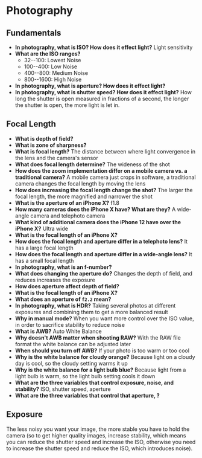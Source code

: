 # Photography

## Fundamentals

- **In photography, what is ISO? How does it effect light?** Light sensitivity
- **What are the ISO ranges?**
    - 32--100: Lowest Noise
    - 100--400: Low Noise
    - 400--800: Medium Noise
    - 800--1600: High Noise
- **In photography, what is aperture? How does it effect light?** 
- **In photography, what is shutter speed? How does it effect light?** How long the shutter is open measured in fractions of a second, the longer the shutter is open, the more light is let in.

## Focal Length

- **What is depth of field?**
- **What is zone of sharpness?**
- **What is focal length?** The distance between where light convergence in the lens and the camera's sensor
- **What does focal length determine?** The wideness of the shot
- **How does the zoom implementation differ on a mobile camera vs. a traditional camera?** A mobile camera just crops in software, a traditional camera changes the focal length by moving the lens
- **How does increasing the focal length change the shot?** The larger the focal length, the more magnified and narrower the shot
- **What is the aperture of an iPhone X?** f1.8
- **How many cameras does the iPhone X have? What are they?** A wide-angle camera and telephoto camera
- **What kind of additional camera does the iPhone 12 have over the iPhone X?** Ultra wide
- **What is the focal length of an iPhone X?**
- **How does the focal length and aperture differ in a telephoto lens?** It has a large focal length
- **How does the focal length and aperture differ in a wide-angle lens?** It has a small focal length
- **In photography, what is an f-number?** 
- **What does changing the aperture do?** Changes the depth of field, and reduces increases the exposure
- **How does aperture affect depth of field?**
- **What is the focal length of an iPhone X?**
- **What does an aperture of `f2.2` mean?**
- **In photography, what is HDR?** Taking several photos at different exposures and combining them to get a more balanced result
- **Why in manual mode?** When you want more control over the ISO value, in order to sacrifice stability to reduce noise
- **What is AWB?** Auto White Balance
- **Why doesn't AWB matter when shooting RAW?** With the RAW file format the white balance can be adjusted later
- **When should you turn off AWB?** If your photo is too warm or too cool
- **Why is the white balance for cloudy orange?** Because light on a cloudy day is cool, so the cloudy setting warms it up
- **Why is the white balance for a light bulb blue?** Because light from a light bulb is warm, so the light bulb setting cools it down
- **What are the three variables that control exposure, noise, and stability?** ISO, shutter speed, aperture
- **What are the three variables that control that aperture, ?**

## Exposure

The less noisy you want your image, the more stable you have to hold the camera (so to get higher quality images, increase stability, which means you can reduce the shutter speed and increase the ISO, otherwise you need to increase the shutter speed and reduce the ISO, which introduces noise).
